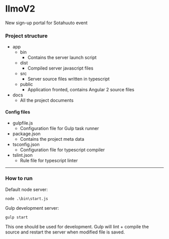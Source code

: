 # IlmoV2
New sign-up portal for Sotahuuto event

### Project structure
- app
    - bin
        - Contains the server launch script
    - dist
        - Compiled server javascript files
    - src
        - Server source files written in typescript
    - public
        - Application fronted, contains Angular 2 source files
- docs
    - All the project documents

#### Config files
* gulpfile.js
    * Configuration file for Gulp task runner
* package.json
    * Contains the project meta data
* tsconfig.json
    * Configuration file for typescript compiler
* tslint.json
    * Rule file for typescript linter
---
### How to run
Default node server:
```
node .\bin\start.js
```
Gulp development server:
```
gulp start
```
This one should be used for development. Gulp will lint + compile the source and restart the server when modified file is saved.